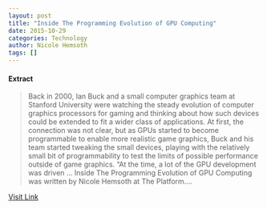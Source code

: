 ```yaml
---
layout: post
title: "Inside The Programming Evolution of GPU Computing"
date: 2015-10-29
categories: Technology
author: Nicole Hemsoth
tags: []
---
```





#### Extract
>Back in 2000, Ian Buck and a small computer graphics team at Stanford University were watching the steady evolution of computer graphics processors for gaming and thinking about how such devices could be extended to fit a wider class of applications.
At first, the connection was not clear, but as GPUs started to become programmable to enable more realistic game graphics, Buck and his team started tweaking the small devices, playing with the relatively small bit of programmability to test the limits of possible performance outside of game graphics.
“At the time, a lot of the GPU development was driven  &#8230;
Inside The Programming Evolution of GPU Computing was written by Nicole Hemsoth at The Platform....



[Visit Link](http://www.theplatform.net/2015/10/28/inside-the-programming-evolution-of-gpu-computing/)


